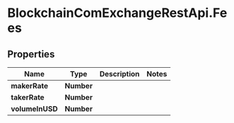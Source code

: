 # BlockchainComExchangeRestApi.Fees

## Properties

Name | Type | Description | Notes
------------ | ------------- | ------------- | -------------
**makerRate** | **Number** |  | 
**takerRate** | **Number** |  | 
**volumeInUSD** | **Number** |  | 


